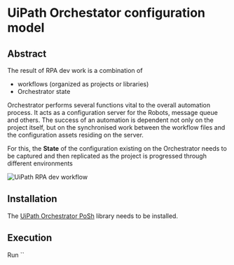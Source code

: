 # UiPath Orchestator configuration model 

## Abstract

The result of RPA dev work is a combination of
 * workflows (organized as projects or libraries)
 * Orchestrator state
 
Orchestrator performs several functions vital to the overall automation process. It acts as a configuration server for the Robots, message queue and others. The success of an automation is dependent not only on the project itself, but on the synchronised work between the workflow files and the configuration assets residing on the server. 

For this, the **State** of the configuration existing on the Orchestrator needs to be captured and then replicated as the project is progressed through different environments

![UiPath RPA dev workflow](https://www.lucidchart.com/publicSegments/view/19e7fcd2-19bc-4c7f-918c-88ca352a1b4a/image.png)
 
## Installation

The [UiPath Orchestrator PoSh](https://github.com/UiPath/orchestrator-powershell) library needs to be installed. 

## Execution

Run ``


